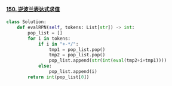 #### [150. 逆波兰表达式求值](https://leetcode-cn.com/problems/evaluate-reverse-polish-notation/)



```python
class Solution:
    def evalRPN(self, tokens: List[str]) -> int:
        pop_list = []
        for i in tokens:
            if i in "+-*/":
                tmp1 = pop_list.pop()
                tmp2 = pop_list.pop()
                pop_list.append(str(int(eval(tmp2+i+tmp1))))
            else:
                pop_list.append(i)
        return int(pop_list[0])
```

